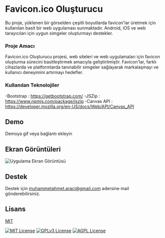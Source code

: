 # Favicon.ico Oluşturucu

Bu proje, yüklenen bir görselden çeşitli boyutlarda favicon'lar üretmek için kullanılan basit bir web uygulaması sunmaktadır. Android, iOS ve web tarayıcıları için uygun simgeler oluşturmayı destekler.

### Proje Amacı

Favicon.ico Oluşturucu projesi, web siteleri ve web uygulamaları için favicon oluşturma sürecini basitleştirmek amacıyla geliştirilmiştir. Favicon'lar, farklı cihazlarda ve platformlarda tanınabilir simgeler sağlayarak markalaşmayı ve kullanıcı deneyimini artırmayı hedefler.

### Kullanılan Teknolojiler

  -Bootstrap : https://getbootstrap.com/
  -JSZip : https://www.npmjs.com/package/jszip
  -Canvas API : https://developer.mozilla.org/en-US/docs/Web/API/Canvas_API

## Demo

Demoya gif veya bağlantı ekleyin

## Ekran Görüntüleri

![Uygulama Ekran Görüntüsü](https://via.placeholder.com/468x300?text=App+Screenshot+Here)

## Destek

Destek için muhammetahmet.araci@gmail.com adersine mail gönderebilirsiniz.


## Lisans

[MIT](https://choosealicense.com/licenses/mit/)

[![MIT License](https://img.shields.io/badge/License-MIT-green.svg)](https://choosealicense.com/licenses/mit/)
[![GPLv3 License](https://img.shields.io/badge/License-GPL%20v3-yellow.svg)](https://opensource.org/licenses/)
[![AGPL License](https://img.shields.io/badge/license-AGPL-blue.svg)](http://www.gnu.org/licenses/agpl-3.0)

